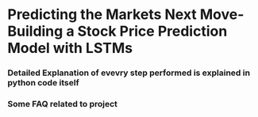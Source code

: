 # Predicting the Markets Next Move-Building a Stock Price Prediction Model with LSTMs
### Detailed Explanation of evevry step performed is explained in python code itself 
### Some FAQ related to project



